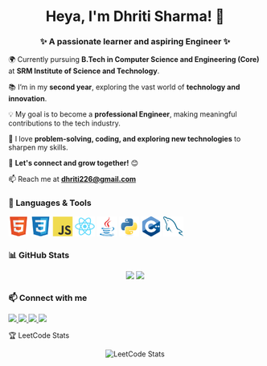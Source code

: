 

<!--
**Dhriti-Sharma/Dhriti-Sharma** is a ✨ _special_ ✨ repository because its `README.md` (this file) appears on your GitHub profile.

Here are some ideas to get you started:

- 🔭 I’m currently working on ...
- 🌱 I’m currently learning ...
- 👯 I’m looking to collaborate on ...
- 🤔 I’m looking for help with ...
- 💬 Ask me about ...
- 📫 How to reach me: ...
- 😄 Pronouns: ...
- ⚡ Fun fact: ...
-->
<h1 align="center">Heya, I'm Dhriti Sharma! 👋</h1>

<h3 align="center">
✨ A passionate learner and aspiring Engineer ✨  
</h3>

🌍 Currently pursuing **B.Tech in Computer Science and Engineering (Core)** at **SRM Institute of Science and Technology**.  

📚 I’m in my **second year**, exploring the vast world of **technology and innovation**.  

💡 My goal is to become a **professional Engineer**, making meaningful contributions to the tech industry.  

🚀 I love **problem-solving, coding, and exploring new technologies** to sharpen my skills.  

🔗 **Let's connect and grow together!** 😊  

📫 Reach me at **dhriti226@gmail.com**  

### 🚀 Languages & Tools  
<p align="left">
  <img src="https://raw.githubusercontent.com/devicons/devicon/master/icons/html5/html5-original.svg" alt="html5" width="40" height="40"/>
  <img src="https://raw.githubusercontent.com/devicons/devicon/master/icons/css3/css3-original.svg" alt="css3" width="40" height="40"/>
  <img src="https://raw.githubusercontent.com/devicons/devicon/master/icons/javascript/javascript-original.svg" alt="javascript" width="40" height="40"/>
  <img src="https://raw.githubusercontent.com/devicons/devicon/master/icons/react/react-original.svg" alt="react" width="40" height="40"/>
  <img src="https://raw.githubusercontent.com/devicons/devicon/master/icons/java/java-original.svg" alt="java" width="40" height="40"/>
  <img src="https://raw.githubusercontent.com/devicons/devicon/master/icons/python/python-original.svg" alt="python" width="40" height="40"/>
  <img src="https://raw.githubusercontent.com/devicons/devicon/master/icons/cplusplus/cplusplus-original.svg" alt="cplusplus" width="40" height="40"/>
  <img src="https://raw.githubusercontent.com/devicons/devicon/master/icons/mysql/mysql-original.svg" alt="mysql" width="40" height="40"/>
</p>

### 📊 GitHub Stats 
<div align="center">
  <img src="https://github-readme-stats.vercel.app/api?username=Dhriti-Sharma&show_icons=true&theme=dracula" height="150" />
  <img src="https://github-readme-stats.vercel.app/api/top-langs?username=Dhriti-Sharma&layout=compact&theme=dracula" height="150" />
</div>

### 📫 Connect with me

<p align="left">
  <a href="mailto:dhriti226@gmail.com">
    <img src="https://img.shields.io/badge/Gmail-D14836?style=for-the-badge&logo=gmail&logoColor=white" />
  </a>
  <a href="https://www.linkedin.com/in/dhriti-sharma-592347335/">
    <img src="https://img.shields.io/badge/LinkedIn-0077B5?style=for-the-badge&logo=linkedin&logoColor=white" />
  </a>
  <a href="https://www.instagram.com/dhritisharma226/">
    <img src="https://img.shields.io/badge/Instagram-E4405F?style=for-the-badge&logo=instagram&logoColor=white" />
  </a>
  <a href="https://github.com/Dhriti-Sharma">
    <img src="https://img.shields.io/badge/GitHub-181717?style=for-the-badge&logo=github&logoColor=white" />
  </a>
</p>

 🏆 LeetCode Stats

<div align="center">
  <img src="https://leetcard.jacoblin.cool/dhritisha?theme=dark&font=Montserrat&ext=contest" alt="LeetCode Stats" />
</div>
